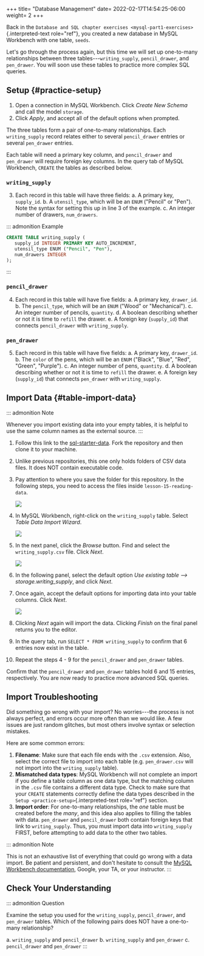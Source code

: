 +++
title= "Database Management"
date= 2022-02-17T14:54:25-06:00
weight= 2
+++

Back in the
`Database and SQL chapter exercises <mysql-part1-exercises>`{.interpreted-text
role="ref"}, you created a new database in MySQL Workbench with one
table, `seeds`.

Let\'s go through the process again, but this time we will set up
one-to-many relationships between three tables\-\--`writing_supply`,
`pencil_drawer`, and `pen_drawer`. You will soon use these tables to
practice more complex SQL queries.

## Setup {#practice-setup}

1.  Open a connection in MySQL Workbench. Click *Create New Schema* and
    call the model `storage`.
2.  Click *Apply*, and accept all of the default options when prompted.

The three tables form a pair of one-to-many relationships. Each
`writing_supply` record relates either to several `pencil_drawer`
entries or several `pen_drawer` entries.

Each table will need a primary key column, and `pencil_drawer` and
`pen_drawer` will require foreign key columns. In the query tab of MySQL
Workbench, `CREATE` the tables as described below.

### `writing_supply`

3.  Each record in this table will have three fields:
    a.  A primary key, `supply_id`.
    b.  A `utensil_type`, which will be an `ENUM` (\"Pencil\" or
        \"Pen\"). Note the syntax for setting this up in line 3 of the
        example.
    c.  An integer number of drawers, `num_drawers`.

::: admonition
Example

``` {.SQL linenos=""}
CREATE TABLE writing_supply (
   supply_id INTEGER PRIMARY KEY AUTO_INCREMENT,
   utensil_type ENUM ("Pencil", "Pen"),
   num_drawers INTEGER
);
```
:::

### `pencil_drawer`

4.  Each record in this table will have five fields:
    a.  A primary key, `drawer_id`.
    b.  The `pencil_type`, which will be an `ENUM` (\"Wood\" or
        \"Mechanical\").
    c.  An integer number of pencils, `quantity`.
    d.  A boolean describing whether or not it is time to `refill` the
        drawer.
    e.  A foreign key (`supply_id`) that connects `pencil_drawer` with
        `writing_supply`.

### `pen_drawer`

5.  Each record in this table will have five fields:
    a.  A primary key, `drawer_id`.
    b.  The `color` of the pens, which will be an `ENUM` (\"Black\",
        \"Blue\", \"Red\", \"Green\", \"Purple\").
    c.  An integer number of pens, `quantity`.
    d.  A boolean describing whether or not it is time to `refill` the
        drawer.
    e.  A foreign key (`supply_id`) that connects `pen_drawer` with
        `writing_supply`.

## Import Data {#table-import-data}

::: admonition
Note

Whenever you import existing data into your empty tables, it is helpful
to use the same column names as the external source.
:::

1.  Follow this link to the
    [sql-starter-data](https://github.com/LaunchCodeEducation/sql-starter-data).
    Fork the repository and then clone it to your machine.

2.  Unlike previous repositories, this one only holds folders of CSV
    data files. It does NOT contain executable code.

3.  Pay attention to where you save the folder for this repository. In
    the following steps, you need to access the files inside
    `lesson-15-reading-data`.

    ![](./figures/csv-data-file-tree.png)

4.  In MySQL Workbench, right-click on the `writing_supply` table.
    Select *Table Data Import Wizard*.

    ![](./figures/SQLWorkbenchImport.png)

5.  In the next panel, click the *Browse* button. Find and select the
    `writing_supply.csv` file. Click *Next*.

    ![](./figures/importCsvFile.png)

6.  In the following panel, select the default option *Use existing
    table \--\> storage.writing_supply*, and click *Next*.

7.  Once again, accept the default options for importing data into your
    table columns. Click *Next*.

    ![](./figures/importColumns.png)

8.  Clicking *Next* again will import the data. Clicking *Finish* on the
    final panel returns you to the editor.

9.  In the query tab, run `SELECT * FROM writing_supply` to confirm that
    6 entries now exist in the table.

10. Repeat the steps 4 - 9 for the `pencil_drawer` and `pen_drawer`
    tables.

Confirm that the `pencil_drawer` and `pen_drawer` tables hold 6 and 15
entries, respectively. You are now ready to practice more advanced SQL
queries.

## Import Troubleshooting

Did something go wrong with your import? No worries\-\--the process is
not always perfect, and errors occur more often than we would like. A
few issues are just random glitches, but most others involve syntax or
selection mistakes.

Here are some common errors:

1.  **Filename**: Make sure that each file ends with the `.csv`
    extension. Also, select the correct file to import into each table
    (e.g. `pen_drawer.csv` will not import into the `writing_supply`
    table).
2.  **Mismatched data types**: MySQL Workbench will not complete an
    import if you define a table column as one data type, but the
    matching column in the `.csv` file contains a different data type.
    Check to make sure that your `CREATE` statements correctly define
    the data types described in the
    `Setup <practice-setup>`{.interpreted-text role="ref"} section.
3.  **Import order**: For one-to-many relationships, the *one* table
    must be created before the *many*, and this idea also applies to
    filling the tables with data. `pen_drawer` and `pencil_drawer` both
    contain foreign keys that link to `writing_supply`. Thus, you must
    import data into `writing_supply` FIRST, before attempting to add
    data to the other two tables.

::: admonition
Note

This is not an exhaustive list of everything that could go wrong with a
data import. Be patient and persistent, and don\'t hesitate to consult
the [MySQL Workbench
documentation](https://dev.mysql.com/doc/workbench/en/), Google, your
TA, or your instructor.
:::

## Check Your Understanding

::: admonition
Question

Examine the setup you used for the `writing_supply`, `pencil_drawer`,
and `pen_drawer` tables. Which of the following pairs does NOT have a
one-to-many relationship?

a.  `writing_supply` and `pencil_drawer`
b.  `writing_supply` and `pen_drawer`
c.  `pencil_drawer` and `pen_drawer`
:::
